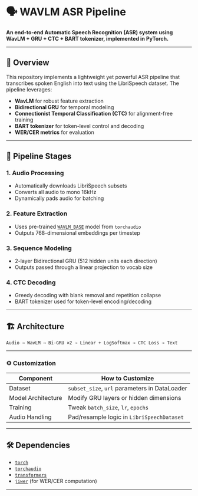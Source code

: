 
# 🗣️ WAVLM ASR Pipeline

**An end-to-end Automatic Speech Recognition (ASR) system using WavLM + GRU + CTC + BART tokenizer, implemented in PyTorch.**

---

## 📌 Overview

This repository implements a lightweight yet powerful ASR pipeline that transcribes spoken English into text using the LibriSpeech dataset. The pipeline leverages:

- **WavLM** for robust feature extraction
- **Bidirectional GRU** for temporal modeling
- **Connectionist Temporal Classification (CTC)** for alignment-free training
- **BART tokenizer** for token-level control and decoding
- **WER/CER metrics** for evaluation

---

## 🎯 Pipeline Stages

### 1. **Audio Processing**
- Automatically downloads LibriSpeech subsets
- Converts all audio to mono 16kHz
- Dynamically pads audio for batching

### 2. **Feature Extraction**
- Uses pre-trained [`WAVLM_BASE`](https://huggingface.co/microsoft/wavlm-base) model from `torchaudio`
- Outputs 768-dimensional embeddings per timestep

### 3. **Sequence Modeling**
- 2-layer Bidirectional GRU (512 hidden units each direction)
- Outputs passed through a linear projection to vocab size

### 4. **CTC Decoding**
- Greedy decoding with blank removal and repetition collapse
- BART tokenizer used for token-level encoding/decoding

---

## 🏗️ Architecture

```text
Audio → WavLM → Bi-GRU ×2 → Linear + LogSoftmax → CTC Loss → Text
```

---


### ⚙️ Customization

| Component         | How to Customize                                  |
|------------------|----------------------------------------------------|
| Dataset           | `subset_size`, `url` parameters in DataLoader     |
| Model Architecture| Modify GRU layers or hidden dimensions            |
| Training          | Tweak `batch_size`, `lr`, `epochs`                |
| Audio Handling    | Pad/resample logic in `LibriSpeechDataset`        |

---



## 🛠️ Dependencies

- [`torch`](https://pytorch.org/)
- [`torchaudio`](https://pytorch.org/audio/stable/)
- [`transformers`](https://huggingface.co/transformers/)
- [`jiwer`](https://github.com/jitsi/jiwer) (for WER/CER computation)


---